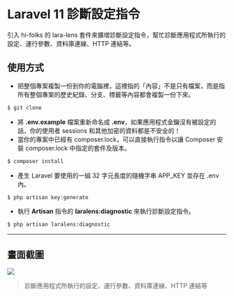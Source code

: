 # Laravel 11 診斷設定指令

引入 hi-folks 的 lara-lens 套件來擴增診斷設定指令，幫忙診斷應用程式所執行的設定、運行參數、資料庫連線、HTTP 連結等。

## 使用方式
- 把整個專案複製一份到你的電腦裡，這裡指的「內容」不是只有檔案，而是指所有整個專案的歷史紀錄、分支、標籤等內容都會複製一份下來。
```sh
$ git clone
```
- 將 __.env.example__ 檔案重新命名成 __.env__，如果應用程式金鑰沒有被設定的話，你的使用者 sessions 和其他加密的資料都是不安全的！
- 當你的專案中已經有 composer.lock，可以直接執行指令以讓 Composer 安裝 composer.lock 中指定的套件及版本。
```sh
$ composer install
```
- 產生 Laravel 要使用的一組 32 字元長度的隨機字串 APP_KEY 並存在 .env 內。
```sh
$ php artisan key:generate
```
- 執行 __Artisan__ 指令的 __laralens:diagnostic__ 來執行診斷設定指令。
```sh
$ php artisan laralens:diagnostic
```

----

## 畫面截圖
![](https://i.imgur.com/zlFUpKg.png)
> 診斷應用程式所執行的設定、運行參數、資料庫連線、HTTP 連結等
